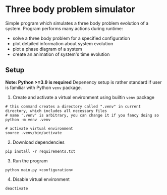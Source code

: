# Three body problem simulator
Simple program which simulates a three body problem evolution of a system.
Program performs many actions during runtime:
- solve a three body problem for a specified configuration
- plot detailed information about system evolution
- plot a phase diagram of a system
- create an animation of system's time evolution

## Setup
**Note: Python >=3.9 is required**
Depenency setup is rather standard if user is familiar with Python `venv` package.
1) Create and activate a virtual environment using builtin `venv` package
```
# this command creates a directory called ".venv" in current directory, which includes all necessary files
# name '.venv' is arbitrary, you can change it if you fancy doing so
python -m venv .venv

# activate virtual environment
source .venv/bin/activate
```
2) Download dependencies
```
pip install -r requirements.txt
```

3) Run the program
```
python main.py <configuration>
```

4) Disable virtual environment
```
deactivate
```